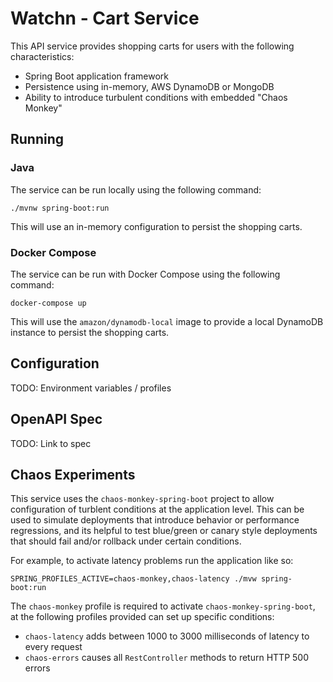 # Watchn - Cart Service

This API service provides shopping carts for users with the following characteristics:

- Spring Boot application framework
- Persistence using in-memory, AWS DynamoDB or MongoDB
- Ability to introduce turbulent conditions with embedded "Chaos Monkey"

## Running

### Java

The service can be run locally using the following command:

```
./mvnw spring-boot:run
```

This will use an in-memory configuration to persist the shopping carts.

### Docker Compose

The service can be run with Docker Compose using the following command:

```
docker-compose up
```

This will use the `amazon/dynamodb-local` image to provide a local DynamoDB instance to persist the shopping carts.

## Configuration

TODO: Environment variables / profiles

## OpenAPI Spec

TODO: Link to spec

## Chaos Experiments

This service uses the `chaos-monkey-spring-boot` project to allow configuration of turblent conditions at the application level. This can be used to simulate deployments that introduce behavior or performance regressions, and its helpful to test blue/green or canary style deployments that should fail and/or rollback under certain conditions.

For example, to activate latency problems run the application like so:

```
SPRING_PROFILES_ACTIVE=chaos-monkey,chaos-latency ./mvw spring-boot:run
```

The `chaos-monkey` profile is required to activate `chaos-monkey-spring-boot`, at the following profiles provided can set up specific conditions:
- `chaos-latency` adds between 1000 to 3000 milliseconds of latency to every request
- `chaos-errors` causes all `RestController` methods to return HTTP 500 errors